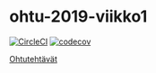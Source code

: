 # ohtu-2019-viikko1

[![CircleCI](https://circleci.com/gh/gustafla/ohtu-2019-viikko1.svg?style=svg)](https://circleci.com/gh/gustafla/ohtu-2019-viikko1)
[![codecov](https://codecov.io/gh/gustafla/ohtu-2019-viikko1/branch/master/graph/badge.svg)](https://codecov.io/gh/gustafla/ohtu-2019-viikko1)

[Ohtutehtävät](../../../ohtu-tehtavat)
